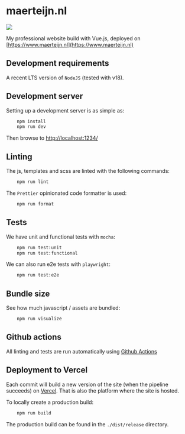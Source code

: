 # maerteijn.nl
![](https://github.com/maerteijn/maerteijn.nl/actions/workflows/ci-push-main.yml/badge.svg)

My professional website build with Vue.js, deployed on [https://www.maerteijn.nl](https://www.maerteijn.nl)

## Development requirements

A recent LTS version of `NodeJS` (tested with v18).

## Development server

Setting up a development server is as simple as:
```bash
    npm install
    npm run dev
```

Then browse to [http://localhost:1234/](http://localhost:1234/)

## Linting

The js, templates and scss are linted with the following commands:
```bash
    npm run lint
```

The `Prettier` opinionated code formatter is used:
```bash
    npm run format
```

## Tests
We have unit and functional tests with `mocha`:
```bash
    npm run test:unit
    npm run test:functional
```
We can also run e2e tests with `playwright`:
```bash
    npm run test:e2e
```

## Bundle size
See how much javascript / assets are bundled:
```bash
    npm run visualize
```

## Github actions

All linting and tests are run automatically using [Github Actions](https://github.com/maerteijn/maerteijn.nl/actions)


## Deployment to Vercel

Each commit will build a new version of the site (when the pipeline succeeds) on [Vercel](https://vercel.com/). That is also the platform where the site is hosted.

To locally create a production build:
```bash
    npm run build
```

The production build can be found in the `./dist/release` directory.

